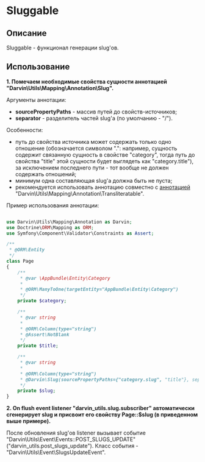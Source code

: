 Sluggable
=========

## Описание

Sluggable - функционал генерации slug'ов.

## Использование

**1. Помечаем необходимые свойства сущности аннотацией "Darvin\Utils\Mapping\Annotation\Slug".**

Аргументы аннотации:

- **sourcePropertyPaths** - массив путей до свойств-источников;
- **separator** - разделитель частей slug'а (по умолчанию - "/").

Особенности:

- путь до свойства источника может содержать только одно отношение (обозначается символом ".": например, сущность
 содержит связанную сущность в свойстве "category", тогда путь до свойства "title" этой сущности будет выглядеть как
 "category.title"), за исключением последнего пути - тот вообще не должен содержать отношений;
- минимум одна составляющая slug'а должна быть не пуста;
- рекомендуется использовать аннотацию совместно с [аннотацией](transliteratable.md)
 "Darvin\Utils\Mapping\Annotation\Transliteratable".

Пример использования аннотации:

```php

use Darvin\Utils\Mapping\Annotation as Darvin;
use Doctrine\ORM\Mapping as ORM;
use Symfony\Component\Validator\Constraints as Assert;

/**
 * @ORM\Entity
 */
class Page
{
    /**
     * @var \AppBundle\Entity\Category
     *
     * @ORM\ManyToOne(targetEntity="AppBundle\Entity\Category")
     */
    private $category;

    /**
     * @var string
     *
     * @ORM\Column(type="string")
     * @Assert\NotBlank
     */
    private $title;

    /**
     * @var string
     *
     * @ORM\Column(type="string")
     * @Darvin\Slug(sourcePropertyPaths={"category.slug", "title"}, separator="/")
     */
    private $slug;
}
```

**2. On flush event listener "darvin_utils.slug.subscriber" автоматически сгенерирует slug и присвоит его свойству
 Page::$slug (в приведенном выше примере).**

После обновления slug'ов listener вызывает событие "Darvin\Utils\Event\Events::POST_SLUGS_UPDATE"
 ("darvin_utils.post_slugs_update"). Класс события - "Darvin\Utils\Event\SlugsUpdateEvent".